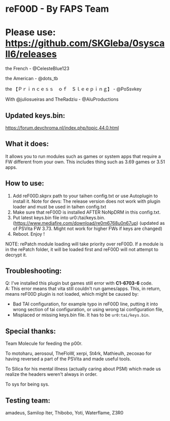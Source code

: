 # reF00D - By FAPS Team
# Please use: https://github.com/SKGleba/0syscall6/releases

the French - @CelesteBlue123 

the American - @dots_tb 

the 【Ｐｒｉｎｃｅｓｓ　ｏｆ　Ｓｌｅｅｐｉｎｇ】 - @PoSsvkey

With @juliosueiras and TheRadziu - @AluProductions

## Updated keys.bin:
https://forum.devchroma.nl/index.php/topic,44.0.html

## What it does:
  It allows you to run modules such as games or system apps that require a FW different from your own. This includes thing such as 3.69 games or 3.51 apps.
## How to use:
  1. Add reF00D.skprx path to your taihen config.txt or use Autoplugin to install it.
  Note for devs: The release version does not work with plugin loader and must be used in taihen config.txt
  2. Make sure that reF00D is installed AFTER NoNpDRM in this config.txt.
  3. Put latest keys.bin file into ur0:/tai/keys.bin. (https://www.mediafire.com/download/re0m6768u0n67up) (updated as of PSVita FW 3.73. Might not work for higher FWs if keys are changed)
  4. Reboot. Enjoy !
  
  NOTE: rePatch module loading will take priority over reF00D. If a module is in the rePatch folder, it will be loaded first and reF00D will not attempt to decrypt it.
  
## Troubleshooting:
  Q: I've installed this plugin but games still error with **C1-6703-6** code.  
  A: This error means that vita still couldn't run games/apps. This, in return, means reF00D plugin is not loaded, which might be caused by:
- Bad TAI configuration, for example typo in reF00D line, putting it into wrong section of tai configuration, or using wrong tai configuration file,
- Misplaced or missing keys.bin file. It has to be `ur0:tai/keys.bin`.
  
## Special thanks:
Team Molecule for feeding the p00r.

To motoharu, aerosoul, TheFloW, xerpi, St4rk, Mathieulh, zecoxao for having reversed a part of the PSVita and made useful tools.

To Silica for his mental illness (actually caring about PSM) which made us realize the headers weren't always in order. 

To sys for being sys.

## Testing team:
amadeus, Samilop Iter, Thibobo, Yoti, Waterflame, Z3R0
